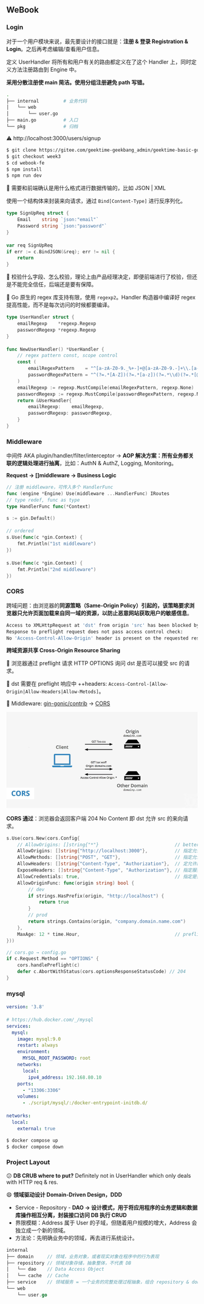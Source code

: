 ## WeBook

### Login

对于一个用户模块来说，最先要设计的接口就是：**注册 & 登录 Registration & Login**。之后再考虑编辑/查看用户信息。

定义 UserHandler 将所有和用户有关的路由都定义在了这个 Handler 上，同时定义方法注册路由到 Engine 中。

**采用分散注册使 main 简洁。使用分组注册避免 path 写错。**

```bash
.
├── internal         # 业务代码
│   └── web
│       └── user.go
├── main.go          # 入口
└── pkg              # 归档
```

:warning: http://localhost:3000/users/signup

```bash
$ git clone https://gitee.com/geektime-geekbang_admin/geektime-basic-go.git
$ git checkout week3
$ cd webook-fe
$ npm install
$ npm run dev
```

:construction_worker: 需要和前端确认是用什么格式进行数据传输的，比如 JSON | XML

使用一个结构体来封装来向请求，通过 `Bind[Content-Type]` 进行反序列化。

```go
type SignUpReq struct {
	Email    string `json:"email"`
	Password string `json:"password"`
}

var req SignUpReq
if err := c.BindJSON(&req); err != nil {
	return
}
```

:construction_worker: 校验什么字段、怎么校验，理论上由产品经理决定，即便前端进行了校验，但还是不能完全信任，后端还是要有保障。

:construction_worker: Go 原生的 regex 库支持有限，使用 `regexp2`。Handler 构造器中编译好 regex 提高性能，而不是每次访问的时候都要编译。

```go
type UserHandler struct {
	emailRegexp    *regexp.Regexp
	passwordRegexp *regexp.Regexp
}

func NewUserHandler() *UserHandler {
	// regex pattern const, scope control
	const (
		emailRegexPattern    = "^[a-zA-Z0-9._%+-]+@[a-zA-Z0-9.-]+\\.[a-zA-Z]{2,}$"
		passwordRegexPattern = "^(?=.*[A-Z])(?=.*[a-z])(?=.*\\d)(?=.*[@#$%^&+=]).{8,}$"
	)
	emailRegexp := regexp.MustCompile(emailRegexPattern, regexp.None)
	passwordRegexp := regexp.MustCompile(passwordRegexPattern, regexp.None)
	return &UserHandler{
		emailRegexp:    emailRegexp,
		passwordRegexp: passwordRegexp,
	}
}
```

### Middleware

中间件 AKA plugin/handler/filter/interceptor → **AOP 解决方案：所有业务都关联的逻辑处理进行抽离**，比如：AuthN & AuthZ, Logging, Monitoring。

**Request → []middleware → Business Logic**

```go
// 注册 middleware，可传入多个 HandlerFunc
func (engine *Engine) Use(middleware ...HandlerFunc) IRoutes
// type redef, func as type
type HandlerFunc func(*Context)
```

```go
s := gin.Default()	

// ordered
s.Use(func(c *gin.Context) {
	fmt.Println("1st middleware")
})

s.Use(func(c *gin.Context) {
	fmt.Println("2nd middleware")
})
```

### CORS

跨域问题：由浏览器的**同源策略（Same-Origin Policy）**引起的，该策略要求浏览器只允许页面加载来自同一域的资源，以**防止恶意网站获取用户的敏感信息**。

```bash
Access to XMLHttpRequest at 'dst' from origin 'src' has been blocked by CORS policy：
Response to preflight request does not pass access control check:
No 'Access-Control-Allow-Origin' header is present on the requested resource.
```

**跨域资源共享 Cross-Origin Resource Sharing**

:construction_worker: 浏览器通过 preflight 请求 HTTP OPTIONS 询问 dst 是否可以接受 src 的请求。

:construction_worker: dst 需要在 preflight 响应中 ++headers: `Access-Control-[Allow-Origin|Allow-Headers|Allow-Metods]`。

:bookmark_tabs: Middleware: [gin-gonic/contrib](https://github.com/gin-gonic/contrib) → [CORS](https://github.com/gin-contrib/cors)



![img](02_webook.assets/image-20240729192803874-1722252524904.png)



**CORS 通过**：浏览器会返回客户端 204 No Content 即 dst 允许 src 的来向请求。

```go
s.Use(cors.New(cors.Config{
    // AllowOrigins: []string{"*"}                            // better not
    AllowOrigins: []string{"http://localhost:3000"},          // 指定允许跨域请求的来源
	AllowMethods: []string{"POST", "GET"},                    // 指定允许的 HTTP 方法
	AllowHeaders: []string{"Content-Type", "Authorization"},  // 定允许跨域请求中携带的请求头部
	ExposeHeaders: []string{"Content-Type", "Authorization"}, // 指定服务器允许暴露给客户端的响应头部
	AllowCredentials: true,                                   // 指定是否允许跨域请求携带认证信息 like Cookie
	AllowOriginFunc: func(origin string) bool {
		// dev
        if strings.HasPrefix(origin, "http://localhost") {
			return true
		}
        // prod
		return strings.Contains(origin, "company.domain.name.com")
	},
	MaxAge: 12 * time.Hour,                                   // preflight 有效期
}))
```

```go
// cors.go → config.go
if c.Request.Method == "OPTIONS" {
	cors.handlePreflight(c)
	defer c.AbortWithStatus(cors.optionsResponseStatusCode) // 204
}
```

### mysql

```yaml
version: '3.8'

# https://hub.docker.com/_/mysql
services:
  mysql:
    image: mysql:9.0
    restart: always
    environment:
      MYSQL_ROOT_PASSWORD: root
    networks:
      local:
        ipv4_address: 192.168.80.10
    ports:
      - "13306:3306"
    volumes:
      - ./script/mysql/:/docker-entrypoint-initdb.d/

networks:
  local:
    external: true
```

```bash
$ docker compose up
$ docker compose down
```

### Project Layout

:confused: **DB CRUB where to put?** Definitely not in UserHandler which only deals with HTTP req & res.

:smile: **领域驱动设计 Domain-Driven Design，DDD**

- Service - Repository - **DAO → 设计模式，用于将应用程序的业务逻辑和数据库操作相互分离，封装接口访问 DB 执行 CRUD**
- 界限模糊：Address 属于 User 的子域，但随着用户规模的增大，Address 会独立成一个新的领域。
- 方法论：先明确业务中的领域，再去进行系统设计。

```go
internal
├── domain     // 领域，业务对象，或者现实对象在程序中的行为表现
├── repository // 领域对象存储，抽象整体，不代表 DB
│   └── dao    // Data Access Object
│   └── cache  // Cache
├── service    // 领域服务 = 一个业务的完整处理过程抽象，组合 repository & domain 以及其他 service
└── web
    └── user.go
```

